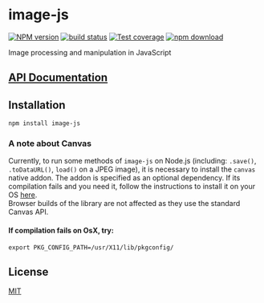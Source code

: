 # image-js

  [![NPM version][npm-image]][npm-url]
  [![build status][travis-image]][travis-url]
  [![Test coverage][codecov-image]][codecov-url]
  [![npm download][download-image]][download-url]

Image processing and manipulation in JavaScript

## [API Documentation](https://image-js.github.io/image-js/)

## Installation

`npm install image-js`

### A note about Canvas

Currently, to run some methods of `image-js` on Node.js (including: `.save()`, `.toDataURL()`, `load()` on a JPEG image), it is necessary to install the `canvas` native addon. The addon is specified as an optional dependency. If its compilation fails and you need it, follow the instructions to install it on your OS [here](https://github.com/Automattic/node-canvas#installation).  
Browser builds of the library are not affected as they use the standard Canvas API.

#### If compilation fails on OsX, try:
`export PKG_CONFIG_PATH=/usr/X11/lib/pkgconfig/`

## License

  [MIT](./LICENSE)

[npm-image]: https://img.shields.io/npm/v/image-js.svg?style=flat-square
[npm-url]: https://www.npmjs.com/package/image-js
[travis-image]: https://img.shields.io/travis/image-js/image-js/master.svg?style=flat-square
[travis-url]: https://travis-ci.org/image-js/image-js
[codecov-image]: https://img.shields.io/codecov/c/github/image-js/image-js.svg?style=flat-square
[codecov-url]: https://codecov.io/gh/image-js/image-js
[download-image]: https://img.shields.io/npm/dm/image-js.svg?style=flat-square
[download-url]: https://www.npmjs.com/package/image-js
 
